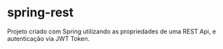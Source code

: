 # spring-rest
Projeto criado com Spring utilizando as propriedades de uma REST Api, e autenticação via JWT Token.
